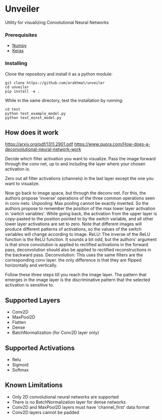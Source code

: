 # Unveiler
Utility for visualizing Convolutional Neural Networks

### Prerequisites
* [Numpy](https://github.com/numpy/numpy)  <br />
* [Keras](https://github.com/fchollet/keras) <br />
### Installing
Clone the repository and install it as a python module:
```
git clone https://github.com/arakhmat/unveiler
cd unveiler
pip install -e .
```
While in the same directory, test the installation by running:
```
cd test
python test_example_model.py
python test_minst_model.py
```
## How does it work
https://arxiv.org/pdf/1311.2901.pdf
https://www.quora.com/How-does-a-deconvolutional-neural-network-work

Decide which filter activation you want to visualize. Pass the image forward through the conv net, 
up to and including the layer where your chosen activation is.

Zero out all filter activations (channels) in the last layer except the one you want to visualize.

Now go back to image space, but through the deconv net. 
For this, the authors propose 'inverse' operations of the three common operations seen in conv nets.
Unpooling: 
    Max pooling cannot be exactly inverted. 
    So the authors propose to remember the position of the max lower layer activation in 'switch variables'. 
    While going back, the activation from the upper layer is copy-pasted to the position pointed to by the switch variable, 
    and all other lower layer activations are set to zero. Note that different images will produce different patterns of activations, 
    so the values of the switch variables will change according to image.
ReLU: 
    The inverse of the ReLU function is the ReLU function. 
    It sounds a bit odd, but the authors' argument is that since convolution is applied to rectified activations in the forward pass,
    deconvolution should also be applied to rectified reconstructions in the backward pass.
Deconvolution: 
    This uses the same filters are the corresponding conv layer. the only difference is that they are flipped horizontally and vertically.

Follow these three steps till you reach the image layer. 
The pattern that emerges in the image layer is the discriminative pattern that the selected activation is sensitive to.

## Supported Layers
* Conv2D
* MaxPool2D
* Flatten
* Dense
* BatchNormalization (for Conv2D layer only)

## Supported Activations
* Relu
* Sigmoid
* Softmax

## Known Limitations
* Only 2D convolutional neural networks are supported
* There is no BatchNormalization layer for dense networks
* Conv2D and MaxPool2D layers must have 'channel_first' data format
* Conv2D layers cannot be padded

